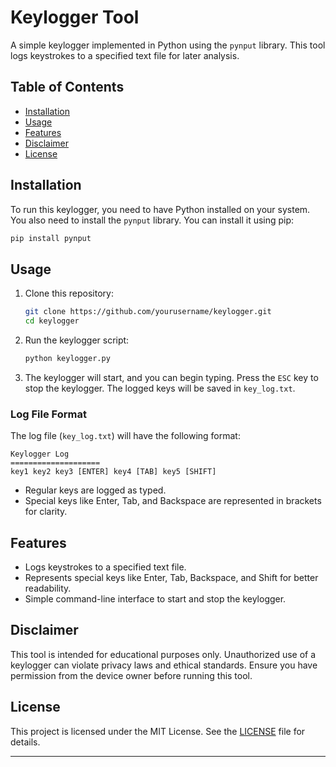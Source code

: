 

# Keylogger Tool

A simple keylogger implemented in Python using the `pynput` library. This tool logs keystrokes to a specified text file for later analysis.

## Table of Contents

- [Installation](#installation)
- [Usage](#usage)
- [Features](#features)
- [Disclaimer](#disclaimer)
- [License](#license)

## Installation

To run this keylogger, you need to have Python installed on your system. You also need to install the `pynput` library. You can install it using pip:

```bash
pip install pynput
```

## Usage

1. Clone this repository:

    ```bash
    git clone https://github.com/yourusername/keylogger.git
    cd keylogger
    ```

2. Run the keylogger script:

    ```bash
    python keylogger.py
    ```

3. The keylogger will start, and you can begin typing. Press the `ESC` key to stop the keylogger. The logged keys will be saved in `key_log.txt`.

### Log File Format

The log file (`key_log.txt`) will have the following format:

```
Keylogger Log
====================
key1 key2 key3 [ENTER] key4 [TAB] key5 [SHIFT]
```

- Regular keys are logged as typed.
- Special keys like Enter, Tab, and Backspace are represented in brackets for clarity.

## Features

- Logs keystrokes to a specified text file.
- Represents special keys like Enter, Tab, Backspace, and Shift for better readability.
- Simple command-line interface to start and stop the keylogger.

## Disclaimer

This tool is intended for educational purposes only. Unauthorized use of a keylogger can violate privacy laws and ethical standards. Ensure you have permission from the device owner before running this tool.

## License

This project is licensed under the MIT License. See the [LICENSE](LICENSE) file for details.

---


